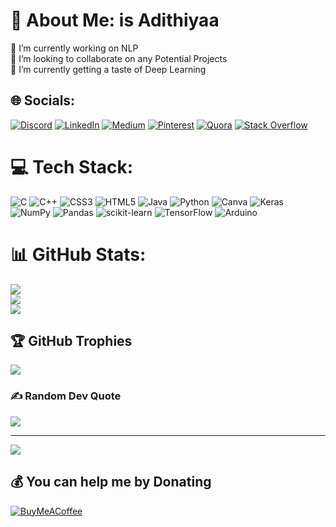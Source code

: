 # 💫 About Me: is Adithiyaa
🔭 I’m currently working on NLP<br>👯 I’m looking to collaborate on any Potential Projects<br>🌱 I’m currently getting a taste of Deep Learning


## 🌐 Socials:
[![Discord](https://img.shields.io/badge/Discord-%237289DA.svg?logo=discord&logoColor=white)](htttps://discord.gg/https://discord.gg/nCAfYPXrYa) [![LinkedIn](https://img.shields.io/badge/LinkedIn-%230077B5.svg?logo=linkedin&logoColor=white)](https://linkedin.com/in/asadithiyaa) [![Medium](https://img.shields.io/badge/Medium-12100E?logo=medium&logoColor=white)](https://medium.com/@ASAdithiyaa) [![Pinterest](https://img.shields.io/badge/Pinterest-%23E60023.svg?logo=Pinterest&logoColor=white)](https://pinterest.com/adithiyaa1112) [![Quora](https://img.shields.io/badge/Quora-%23B92B27.svg?logo=Quora&logoColor=white)](https://quora.com/profile/Adithiyaa-A-S-1) [![Stack Overflow](https://img.shields.io/badge/-Stackoverflow-FE7A16?logo=stack-overflow&logoColor=white)](https://stackoverflow.com/users/15922508) 

# 💻 Tech Stack:
![C](https://img.shields.io/badge/c-%2300599C.svg?style=for-the-badge&logo=c&logoColor=white) ![C++](https://img.shields.io/badge/c++-%2300599C.svg?style=for-the-badge&logo=c%2B%2B&logoColor=white) ![CSS3](https://img.shields.io/badge/css3-%231572B6.svg?style=for-the-badge&logo=css3&logoColor=white) ![HTML5](https://img.shields.io/badge/html5-%23E34F26.svg?style=for-the-badge&logo=html5&logoColor=white) ![Java](https://img.shields.io/badge/java-%23ED8B00.svg?style=for-the-badge&logo=java&logoColor=white) ![Python](https://img.shields.io/badge/python-3670A0?style=for-the-badge&logo=python&logoColor=ffdd54) ![Canva](https://img.shields.io/badge/Canva-%2300C4CC.svg?style=for-the-badge&logo=Canva&logoColor=white) ![Keras](https://img.shields.io/badge/Keras-%23D00000.svg?style=for-the-badge&logo=Keras&logoColor=white) ![NumPy](https://img.shields.io/badge/numpy-%23013243.svg?style=for-the-badge&logo=numpy&logoColor=white) ![Pandas](https://img.shields.io/badge/pandas-%23150458.svg?style=for-the-badge&logo=pandas&logoColor=white) ![scikit-learn](https://img.shields.io/badge/scikit--learn-%23F7931E.svg?style=for-the-badge&logo=scikit-learn&logoColor=white) ![TensorFlow](https://img.shields.io/badge/TensorFlow-%23FF6F00.svg?style=for-the-badge&logo=TensorFlow&logoColor=white) ![Arduino](https://img.shields.io/badge/-Arduino-00979D?style=for-the-badge&logo=Arduino&logoColor=white)
# 📊 GitHub Stats:
![](https://github-readme-stats.vercel.app/api?username=A-S-Adithiyaa&theme=radical&hide_border=false&include_all_commits=true&count_private=false)<br/>
![](https://github-readme-streak-stats.herokuapp.com/?user=A-S-Adithiyaa&theme=radical&hide_border=false)<br/>
![](https://github-readme-stats.vercel.app/api/top-langs/?username=A-S-Adithiyaa&theme=radical&hide_border=false&include_all_commits=true&count_private=false&layout=compact)

## 🏆 GitHub Trophies
![](https://github-profile-trophy.vercel.app/?username=A-S-Adithiyaa&theme=onedark&no-frame=false&no-bg=true&margin-w=4)

### ✍️ Random Dev Quote
![](https://quotes-github-readme.vercel.app/api?type=vetical&theme=light)

---
[![](https://visitcount.itsvg.in/api?id=A-S-Adithiyaa&icon=1&color=0)](https://visitcount.itsvg.in)

  ## 💰 You can help me by Donating
  [![BuyMeACoffee](https://img.shields.io/badge/Buy%20Me%20a%20Coffee-ffdd00?style=for-the-badge&logo=buy-me-a-coffee&logoColor=black)](https://buymeacoffee.com/asadithiyaa) 

  <!-- Proudly created with GPRM ( https://gprm.itsvg.in ) -->
  
